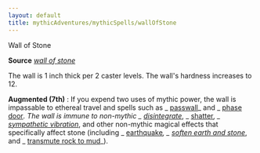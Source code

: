 ```yaml
---
layout: default
title: mythicAdventures/mythicSpells/wallOfStone
---
```

Wall of Stone

**Source** [_wall of stone_](spells/wallOfStone#_wall-of-stone)

The wall is 1 inch thick per 2 caster levels. The wall's hardness increases to 12.

**Augmented (7th)** : If you expend two uses of mythic power, the wall is impassable to ethereal travel and spells such as _ [passwall](spells/passwall#_passwall)_ and _ [phase door](spells/phaseDoor#_phase-door)_. The wall is immune to non-mythic _ [disintegrate](spells/disintegrate#_disintegrate)_, _ [shatter](spells/shatter#_shatter)_, _ [sympathetic vibration](spells/sympatheticVibration#_sympathetic-vibration)_, and other non-mythic magical effects that specifically affect stone (including _ [earthquake](spells/earthquake#_earthquake)_, _ [soften earth and stone](spells/softenEarthAndStone#_soften-earth-and-stone)_, and _ [transmute rock to mud](spells/transmuteRockToMud#_transmute-rock-to-mud)_).

